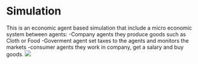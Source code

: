 # Simulation
This is an economic agent based simulation that include a micro economic system between agents:
-Company agents they produce goods such as Cloth or Food
-Goverment agent set taxes to the agents and monitors the markets
-consumer agents they work in company, get a salary and buy goods.
![](https://github.com/mak8427/Simulation2/blob/master/test.gif)
